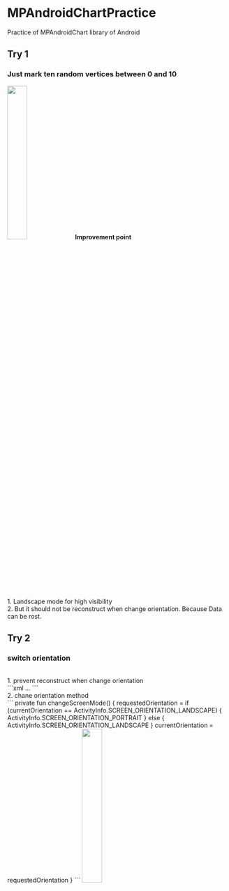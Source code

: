 # MPAndroidChartPractice
Practice of MPAndroidChart library of Android

## Try 1
### Just mark ten random vertices between 0 and 10
<img src="https://user-images.githubusercontent.com/57310034/98114282-5dce9e00-1ee8-11eb-8879-b7d2125346c8.jpeg" width="30%" height="30%"/>
<b>Improvement point</b> <br>
1. Landscape mode for high visibility <br>
2. But it should not be reconstruct when change orientation. Because Data can be rost. <br>

## Try 2
### switch orientation
<br>
1. prevent reconstruct when change orientation<br>
```xml
<activity 
    android:name=".MainActivity"
    android:configChanges="orientation|screenSize">
...
</activity>
```
<br>
2. chane orientation method <br>
```
private fun changeScreenMode() {
    requestedOrientation =
        if (currentOrientation == ActivityInfo.SCREEN_ORIENTATION_LANDSCAPE) {
            ActivityInfo.SCREEN_ORIENTATION_PORTRAIT
        } else {
            ActivityInfo.SCREEN_ORIENTATION_LANDSCAPE
        }
    currentOrientation = requestedOrientation
}
```
<img src="https://user-images.githubusercontent.com/57310034/98118706-f2d49580-1eee-11eb-81c9-b873d70d60b8.gif" width="30%" height="30%"/>

